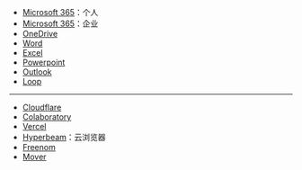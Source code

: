 - [Microsoft 365](https://www.office.com/?auth=1)：个人
- [Microsoft 365](https://www.office.com/?auth=2)：企业
- [OneDrive](https://onedrive.live.com/)
- [Word](https://www.office.com/launch/word?auth=1)
- [Excel](https://www.office.com/launch/excel?auth=1)
- [Powerpoint](https://www.office.com/launch/powerpoint?auth=1)
- [Outlook](https://outlook.live.com/mail/0/)
- [Loop](https://loop.microsoft.com/)

---

- [Cloudflare](https://dash.cloudflare.com/)
- [Colaboratory](https://colab.research.google.com/)
- [Vercel](https://vercel.com/)
- [Hyperbeam](https://hyperbeam.com/app/)：云浏览器
- [Freenom](https://www.freenom.com/zh/index.html?lang=zh)
- [Mover](https://mover.io)
